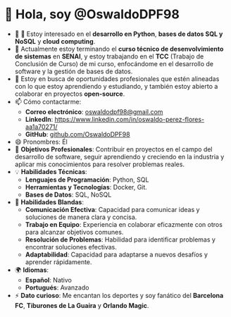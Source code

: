 # 👋 Hola, soy @OswaldoDPF98

- 👀 👀 Estoy interesado en el **desarrollo en Python**, **bases de datos SQL y NoSQL** y **cloud computing**.
- 🌱 Actualmente estoy terminando el **curso técnico de desenvolvimiento de sistemas** en **SENAI**, y estoy trabajando en el **TCC** (Trabajo de Conclusión de Curso) de mi curso, enfocándome en el desarrollo de software y la gestión de bases de datos.
- 💼 Estoy en busca de oportunidades profesionales que estén alineadas con lo que estoy aprendiendo y estudiando, y también estoy abierto a colaborar en proyectos **open-source**.
- 📫 Cómo contactarme:
   - **Correo electrónico**: [oswaldodpf98@gmail.com](mailto:oswaldodpf98@gmail.com)
   - **LinkedIn**: https://www.linkedin.com/in/oswaldo-perez-flores-aa1a70271/
   - **GitHub**: [github.com/OswaldoDPF98](https://github.com/OswaldoDPF98)
- 😄 Pronombres: Él
- 🎯 **Objetivos Profesionales**: Contribuir en proyectos en el campo del desarrollo de software, seguir aprendiendo y creciendo en la industria y aplicar mis conocimientos para resolver problemas reales.
- 💡 **Habilidades Técnicas**:
   - **Lenguajes de Programación**: Python, SQL
   - **Herramientas y Tecnologías**: Docker, Git.
   - **Bases de Datos**: SQL, NoSQL
- 🤝 **Habilidades Blandas**:
   - **Comunicación Efectiva**: Capacidad para comunicar ideas y soluciones de manera clara y concisa.
   - **Trabajo en Equipo**: Experiencia en colaborar eficazmente con otros para alcanzar objetivos comunes.
   - **Resolución de Problemas**: Habilidad para identificar problemas y encontrar soluciones efectivas.
   - **Adaptabilidad**: Capacidad para adaptarse a nuevos desafíos y aprender rápidamente.
- 🌍 **Idiomas**:
   - **Español**: Nativo
   - **Portugués**: Avanzado
- ⚡ **Dato curioso**: Me encantan los deportes y soy fanático del **Barcelona FC**, **Tiburones de La Guaira** y **Orlando Magic**.

